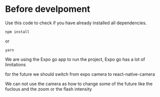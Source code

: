 # Before develpoment
Use this code to check if you have already installed all dependencies.
```
npm install
```
or
```
yarn

```
We are using the Expo go app to run the project, Expo go has a lot of limitations

for the future we should switch from expo camera to react-native-camera

We can not use the camera as how to change some of the future like the fuclous and the zoom or the flash intensity


